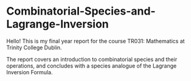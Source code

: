 # Combinatorial-Species-and-Lagrange-Inversion
Hello! This is my final year report for the course TR031: Mathematics at Trinity College Dublin.

The report covers an introduction to combinatorial species and their operations, and concludes with a species analogue of the Lagrange Inversion Formula.
